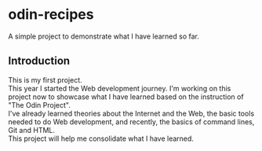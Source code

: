 # odin-recipes
A simple project to demonstrate what I have learned so far. 
            
## Introduction
This is my first project.   
This year I started the Web development journey. I'm working on this project now to showcase what I have learned based on the instruction of "The Odin Project".  
I've already learned theories about the Internet and the Web, the basic tools needed to do Web development, and recently, the basics of command lines, Git and HTML.  
This project will help me consolidate what I have learned. 
